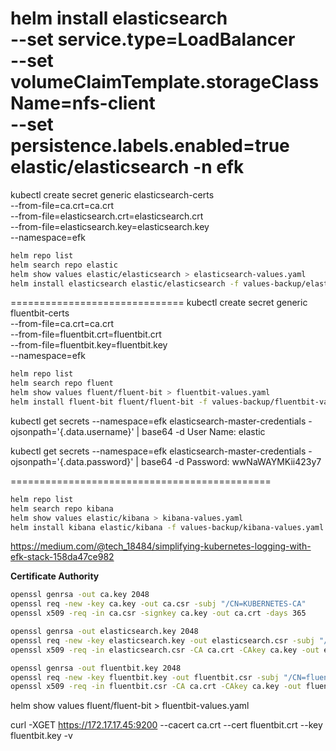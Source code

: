
helm install elasticsearch \
 --set service.type=LoadBalancer \
 --set volumeClaimTemplate.storageClassName=nfs-client \
 --set persistence.labels.enabled=true elastic/elasticsearch -n efk
 ===================================================================
 kubectl create secret generic elasticsearch-certs \
  --from-file=ca.crt=ca.crt \
  --from-file=elasticsearch.crt=elasticsearch.crt \
  --from-file=elasticsearch.key=elasticsearch.key \
  --namespace=efk
```bash
helm repo list
helm search repo elastic
helm show values elastic/elasticsearch > elasticsearch-values.yaml
helm install elasticsearch elastic/elasticsearch -f values-backup/elasticsearch-values.yaml
```

==============================
kubectl create secret generic fluentbit-certs \
  --from-file=ca.crt=ca.crt \
  --from-file=fluentbit.crt=fluentbit.crt \
  --from-file=fluentbit.key=fluentbit.key \
  --namespace=efk

```bash
helm repo list
helm search repo fluent
helm show values fluent/fluent-bit > fluentbit-values.yaml
helm install fluent-bit fluent/fluent-bit -f values-backup/fluentbit-values.yaml
```

kubectl get secrets --namespace=efk elasticsearch-master-credentials -ojsonpath='{.data.username}' | base64 -d
User Name:	elastic

kubectl get secrets --namespace=efk elasticsearch-master-credentials -ojsonpath='{.data.password}' | base64 -d
Password: wwNaWAYMKii423y7

=============================================
```bash
helm repo list
helm search repo kibana
helm show values elastic/kibana > kibana-values.yaml
helm install kibana elastic/kibana -f values-backup/kibana-values.yaml
```





https://medium.com/@tech_18484/simplifying-kubernetes-logging-with-efk-stack-158da47ce982






**Certificate Authority**

```bash
openssl genrsa -out ca.key 2048
openssl req -new -key ca.key -out ca.csr -subj "/CN=KUBERNETES-CA"
openssl x509 -req -in ca.csr -signkey ca.key -out ca.crt -days 365
```


```bash
openssl genrsa -out elasticsearch.key 2048
openssl req -new -key elasticsearch.key -out elasticsearch.csr -subj "/CN=elasticsearch"
openssl x509 -req -in elasticsearch.csr -CA ca.crt -CAkey ca.key -out elasticsearch.crt -days 365
```

```bash
openssl genrsa -out fluentbit.key 2048
openssl req -new -key fluentbit.key -out fluentbit.csr -subj "/CN=fluentbit"
openssl x509 -req -in fluentbit.csr -CA ca.crt -CAkey ca.key -out fluentbit.crt -days 365

```


helm show values fluent/fluent-bit > fluentbit-values.yaml



curl -XGET https://172.17.17.45:9200 --cacert ca.crt --cert fluentbit.crt --key fluentbit.key -v